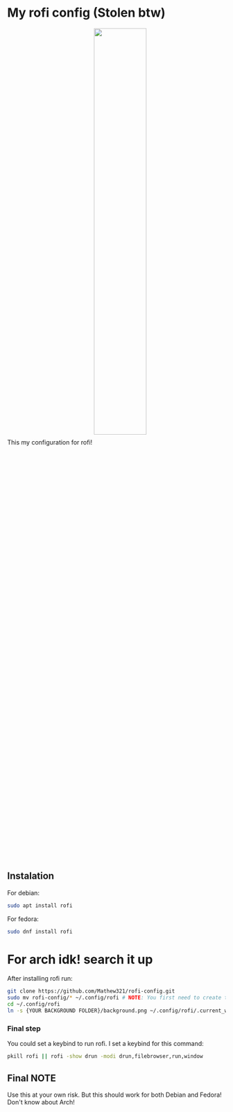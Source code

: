 # My rofi config (Stolen btw)

This my configuration for rofi!
<img align="center" width="49%" src="https://raw.githubusercontent.com/JaKooLit/screenshots/main/Hyprland-Dots-Showcase/rofi.png" />

## Instalation

For debian:
```bash
sudo apt install rofi
```
For fedora:
```bash
sudo dnf install rofi
```
For arch idk! search it up
==========================
After installing rofi run:
```bash
git clone https://github.com/Mathew321/rofi-config.git
sudo mv rofi-config/* ~/.config/rofi # NOTE: You first need to create the rofi folder in .config if it does not exist
cd ~/.config/rofi
ln -s {YOUR BACKGROUND FOLDER}/background.png ~/.config/rofi/.current_wallpaper # Creates a simlink for current wallpaper
```

### Final step

You could set a keybind to run rofi. I set a keybind for this command:
```bash
pkill rofi || rofi -show drun -modi drun,filebrowser,run,window
```

## Final NOTE

Use this at your own risk. But this should work for both Debian and Fedora! Don't know about Arch!
